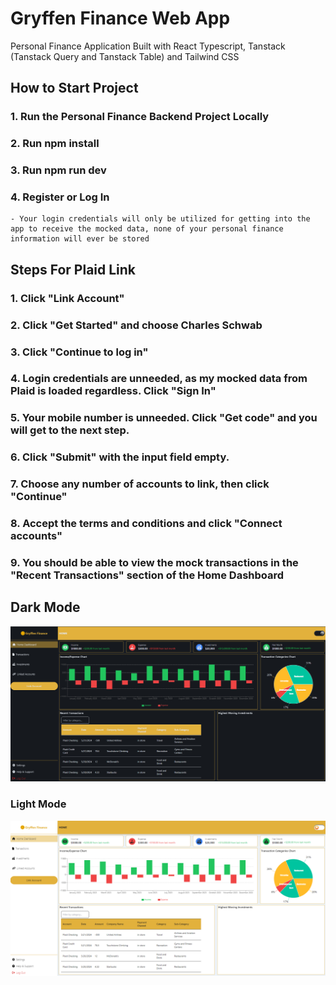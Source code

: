 # Gryffen Finance Web App

Personal Finance Application Built with React Typescript, Tanstack (Tanstack Query and Tanstack Table) and Tailwind CSS

## How to Start Project
### 1. Run the Personal Finance Backend Project Locally
### 2. Run npm install
### 3. Run npm run dev
### 4. Register or Log In
    - Your login credentials will only be utilized for getting into the app to receive the mocked data, none of your personal finance information will ever be stored

## Steps For Plaid Link
### 1. Click "Link Account"
### 2. Click "Get Started" and choose Charles Schwab
### 3. Click "Continue to log in"
### 4. Login credentials are unneeded, as my mocked data from Plaid is loaded regardless. Click "Sign In"
### 5. Your mobile number is unneeded. Click "Get code" and you will get to the next step.
### 6. Click "Submit" with the input field empty.
### 7. Choose any number of accounts to link, then click "Continue"
### 8. Accept the terms and conditions and click "Connect accounts"
### 9. You should be able to view the mock transactions in the "Recent Transactions" section of the Home Dashboard

## Dark Mode
![Dark Mode Screenshot](public/Gryffen_Finance_Dark_mode.png)

### Light Mode
![Light Mode Screenshot](public/Gryffen_Finance_Light_mode.png)
